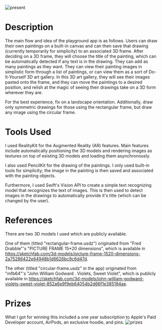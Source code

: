 ![present](img1.png)

# Description

The main flow and idea of the playground app is as follows. Users can draw their own paintings on a built-in canvas and can then save that drawing (currently temporarily for simplicity) to an associated 3D frame. After deciding on a 3D frame, they will choose the title of the painting, which can be automatically detected if any text is in the drawing. They can add as many paintings as they want. They can view their painting images in simplistic form through a list of paintings, or can view them as a sort of Do-It-Yourself 3D art gallery. In this 3D art gallery, they will see their images pasted onto the frame, and they can move the paintings to a desired position, and relish at the magic of seeing their drawings take on a 3D form wherever they are.

For the best experience, fix on a landscape orientation. Additionally, draw only symmetric drawings for those using the rectangular frame, but draw any image using the circular frame.

# Tools Used

I used RealityKit for the Augmented Reality (AR) features. Main features include automatically positioning the 3D models and rendering images as textures on top of existing 3D models and loading them asynchronously. 

I also used PencilKit for the drawing of the paintings. I only used built-in tools for simplicity; the image in the painting is then saved and associated with the painting objects.

Furthermore, I used Swift's Vision API to create a simple text recognizing model that recognizes the text of images. This is then used to detect images in the drawings to automatically provide it's title (which can be changed by the user).

# References

There are two 3D models I used which are publicly available. 

One of them (titled "rectangular-frame.usdz") originated from "Fred Drabble"'s "PICTURE FRAME 15*20 dimensions", which is available in https://sketchfab.com/3d-models/picture-frame-1520-dimensions-2a75286422e64948b1d6626bc9c6d47d. 

The other (titled "circular-frame.usdz" in the app) originated from "mfb64"'s "John William Godward . Violets, Sweet Violet", which is publicly available in https://sketchfab.com/3d-models/john-william-godward-violets-sweet-violet-852a6e9f9eb64054b2d66f1e385194ae.

# Prizes 

What I got for winning this included a one year subscription to Apple's Paid Developer account, AirPods, an exclusive hoodie, and pins. 
![prizes](img2.png)
